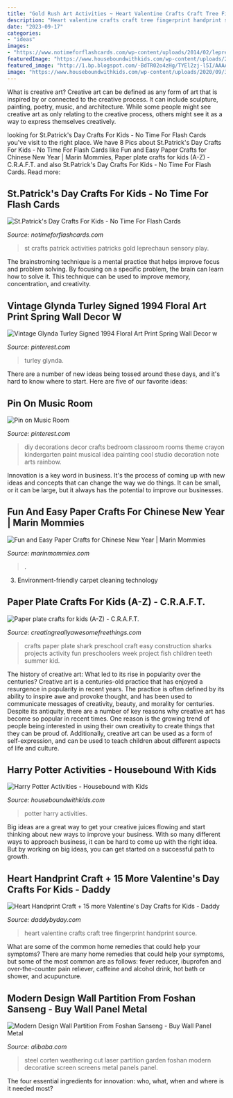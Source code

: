 ```yaml
---
title: "Gold Rush Art Activities ~ Heart Valentine Crafts Craft Tree Fingerprint Handprint Source"
description: "Heart valentine crafts craft tree fingerprint handprint source"
date: "2023-09-17"
categories:
- "ideas"
images:
- "https://www.notimeforflashcards.com/wp-content/uploads/2014/02/leprechaun-gold-crafts-and-activities-for-st.-patricks-day-.jpg"
featuredImage: "https://www.houseboundwithkids.com/wp-content/uploads/2020/09/3CF35EDF-7850-49E5-BA2D-FDB4ED7B3716-768x1024.jpeg"
featured_image: "http://1.bp.blogspot.com/-BdTR02o4zHg/TYEl2zj-l5I/AAAAAAAANx0/2pDVbMLAepU/s1600/IMG_7380.JPG"
image: "https://www.houseboundwithkids.com/wp-content/uploads/2020/09/3CF35EDF-7850-49E5-BA2D-FDB4ED7B3716-768x1024.jpeg"
---
```



What is creative art?
Creative art can be defined as any form of art that is inspired by or connected to the creative process. It can include sculpture, painting, poetry, music, and architecture. While some people might see creative art as only relating to the creative process, others might see it as a way to express themselves creatively.

	

		
looking for St.Patrick&#039;s Day Crafts For Kids - No Time For Flash Cards you've visit to the right place. We have 8 Pics about St.Patrick&#039;s Day Crafts For Kids - No Time For Flash Cards like Fun and Easy Paper Crafts for Chinese New Year | Marin Mommies, Paper plate crafts for kids (A-Z) - C.R.A.F.T. and also St.Patrick&#039;s Day Crafts For Kids - No Time For Flash Cards. Read more:
		
    
## St.Patrick&#039;s Day Crafts For Kids - No Time For Flash Cards

<img loading=lazy src="https://www.notimeforflashcards.com/wp-content/uploads/2014/02/leprechaun-gold-crafts-and-activities-for-st.-patricks-day-.jpg" onerror="this.onerror=null;this.src='https://tse1.mm.bing.net/th?id=OIP.1yP2yHBmUboglXpk2727UAHaHa&amp;pid=15.1';" alt="St.Patrick&#039;s Day Crafts For Kids - No Time For Flash Cards">

_Source: notimeforflashcards.com_

>st crafts patrick activities patricks gold leprechaun sensory play. 

	

The brainstroming technique is a mental practice that helps improve focus and problem solving. By focusing on a specific problem, the brain can learn how to solve it. This technique can be used to improve memory, concentration, and creativity.

    
## Vintage Glynda Turley Signed 1994 Floral Art Print Spring Wall Decor W

<img loading=lazy src="https://i.pinimg.com/736x/9a/99/06/9a9906af7d5f46e9167f942ced115ec1.jpg" onerror="this.onerror=null;this.src='https://tse2.mm.bing.net/th?id=OIP.6sbSS31Q8ph6oFfAIpsCfAHaJ3&amp;pid=15.1';" alt="Vintage Glynda Turley Signed 1994 Floral Art Print Spring Wall Decor w">

_Source: pinterest.com_

>turley glynda. 

	

There are a number of new ideas being tossed around these days, and it's hard to know where to start. Here are five of our favorite ideas: 

    
## Pin On Music Room

<img loading=lazy src="https://i.pinimg.com/originals/08/8b/5e/088b5e2902ef858d6da4a0ec50237108.jpg" onerror="this.onerror=null;this.src='https://tse4.mm.bing.net/th?id=OIP.VVWaOltbNOjSRYl2pUF7kAHaJ4&amp;pid=15.1';" alt="Pin on Music Room">

_Source: pinterest.com_

>diy decorations decor crafts bedroom classroom rooms theme crayon kindergarten paint musical idea painting cool studio decoration note arts rainbow. 

	

Innovation is a key word in business. It's the process of coming up with new ideas and concepts that can change the way we do things. It can be small, or it can be large, but it always has the potential to improve our businesses.

    
## Fun And Easy Paper Crafts For Chinese New Year | Marin Mommies

<img loading=lazy src="https://www.marinmommies.com/sites/default/files/stories/lanternslarge.jpg" onerror="this.onerror=null;this.src='https://tse4.mm.bing.net/th?id=OIP.r1pALdV8suP7E9VkHJJchAHaLG&amp;pid=15.1';" alt="Fun and Easy Paper Crafts for Chinese New Year | Marin Mommies">

_Source: marinmommies.com_

>. 

	

3. Environment-friendly carpet cleaning technology 

    
## Paper Plate Crafts For Kids (A-Z) - C.R.A.F.T.

<img loading=lazy src="http://1.bp.blogspot.com/-BdTR02o4zHg/TYEl2zj-l5I/AAAAAAAANx0/2pDVbMLAepU/s1600/IMG_7380.JPG" onerror="this.onerror=null;this.src='https://tse2.mm.bing.net/th?id=OIP.HnkwWO3yWzq-bvvMWTG3_QHaJ4&amp;pid=15.1';" alt="Paper plate crafts for kids (A-Z) - C.R.A.F.T.">

_Source: creatingreallyawesomefreethings.com_

>crafts paper plate shark preschool craft easy construction sharks projects activity fun preschoolers week project fish children teeth summer kid. 

	

The history of creative art: What led to its rise in popularity over the centuries?
Creative art is a centuries-old practice that has enjoyed a resurgence in popularity in recent years. The practice is often defined by its ability to inspire awe and provoke thought, and has been used to communicate messages of creativity, beauty, and morality for centuries. Despite its antiquity, there are a number of key reasons why creative art has become so popular in recent times. One reason is the growing trend of people being interested in using their own creativity to create things that they can be proud of. Additionally, creative art can be used as a form of self-expression, and can be used to teach children about different aspects of life and culture.

    
## Harry Potter Activities - Housebound With Kids

<img loading=lazy src="https://www.houseboundwithkids.com/wp-content/uploads/2020/09/3CF35EDF-7850-49E5-BA2D-FDB4ED7B3716-768x1024.jpeg" onerror="this.onerror=null;this.src='https://tse1.mm.bing.net/th?id=OIP.yWwiMPqcW5NH0Rh1otGwxAHaJ4&amp;pid=15.1';" alt="Harry Potter Activities - Housebound with Kids">

_Source: houseboundwithkids.com_

>potter harry activities. 

	

Big ideas are a great way to get your creative juices flowing and start thinking about new ways to improve your business. With so many different ways to approach business, it can be hard to come up with the right idea. But by working on big ideas, you can get started on a successful path to growth.

    
## Heart Handprint Craft + 15 More Valentine&#039;s Day Crafts For Kids - Daddy

<img loading=lazy src="http://daddybyday.com/wp-content/uploads/2017/01/FingerprintHeartTree.jpg" onerror="this.onerror=null;this.src='https://tse1.mm.bing.net/th?id=OIP.m1khsMPePdi4fJcBBCl7zwHaVJ&amp;pid=15.1';" alt="Heart Handprint Craft + 15 more Valentine&#039;s Day Crafts for Kids - Daddy">

_Source: daddybyday.com_

>heart valentine crafts craft tree fingerprint handprint source. 

	

What are some of the common home remedies that could help your symptoms?
There are many home remedies that could help your symptoms, but some of the most common are as follows: fever reducer, ibuprofen and over-the-counter pain reliever, caffeine and alcohol drink, hot bath or shower, and acupuncture.

    
## Modern Design Wall Partition From Foshan Sanseng - Buy Wall Panel Metal

<img loading=lazy src="https://sc01.alicdn.com/kf/HTB1AmMpmvNNTKJjSspfq6zXIFXaL/230232966/HTB1AmMpmvNNTKJjSspfq6zXIFXaL.jpg" onerror="this.onerror=null;this.src='https://tse3.mm.bing.net/th?id=OIP.YlQ8fY3L-f-x44X_tGA1swHaEE&amp;pid=15.1';" alt="Modern Design Wall Partition From Foshan Sanseng - Buy Wall Panel Metal">

_Source: alibaba.com_

>steel corten weathering cut laser partition garden foshan modern decorative screen screens metal panels panel. 

	

The four essential ingredients for innovation: who, what, when and where is it needed most?
 

